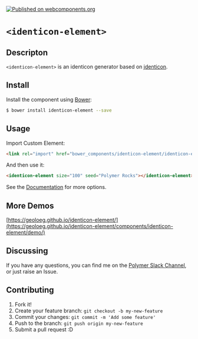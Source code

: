 [![Published on webcomponents.org](https://img.shields.io/badge/webcomponents.org-published-blue.svg?style=flat-square)](https://www.webcomponents.org/element/GeoloeG/identicon-element)

# `<identicon-element>`

## Descripton

`<identicon-element>` is an identicon generator based on [jdenticon](https://jdenticon.com/).

## Install

Install the component using [Bower](http://bower.io/):

```sh
$ bower install identicon-element --save
```

## Usage

Import Custom Element:

```html
<link rel="import" href="bower_components/identicon-element/identicon-element.html">
```

And then use it:

<!---
```
<custom-element-demo>
  <template>
    <link rel="import" href="identicon-element.html">
	  <next-code-block></next-code-block>
  </template>
</custom-element-demo>
```
-->
```html
<identicon-element size="100" seed="Polymer Rocks"></identicon-element>
```

See the [Documentation](https://geoloeg.github.io/identicon-element/) for more options.

## More Demos

[https://geoloeg.github.io/identicon-element/](https://geoloeg.github.io/identicon-element/components/identicon-element/demo/)

## Discussing

If you have any questions, you can find me on the [Polymer Slack Channel](https://polymer.slack.com/), or just raise an Issue.

## Contributing

1. Fork it!
2. Create your feature branch: `git checkout -b my-new-feature`
3. Commit your changes: `git commit -m 'Add some feature'`
4. Push to the branch: `git push origin my-new-feature`
5. Submit a pull request :D
